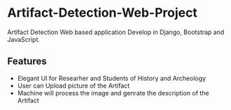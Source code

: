 # Artifact-Detection-Web-Project
Artifact Detection Web based application Develop in Django, Bootstrap and JavaScript.

## Features
* Elegant UI for Researher and Students of History and Archeology
* User can Upload picture of the Artifact 
* Machine will process the image and genrate the description of the Artifact
